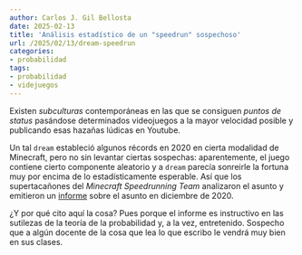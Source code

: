```yaml
---
author: Carlos J. Gil Bellosta
date: 2025-02-13
title: 'Análisis estadístico de un "speedrun" sospechoso'
url: /2025/02/13/dream-speedrun
categories:
- probabilidad
tags:
- probabilidad
- videjuegos
---
```


Existen _subculturas_ contemporáneas en las que se consiguen _puntos de status_ pasándose determinados videojuegos a la mayor velocidad posible  y publicando esas hazañas lúdicas en Youtube.

Un tal `dream` estableció algunos récords en 2020 en cierta modalidad de Minecraft, pero no sin levantar ciertas sospechas: aparentemente, el juego contiene cierto componente aleatorio y a `dream` parecía sonreirle la fortuna muy por encima de lo estadísticamente esperable. Así que los supertacañones del _Minecraft Speedrunning Team_ analizaron el asunto y emitieron un [informe](/uploads/dream.pdf) sobre el asunto en diciembre de 2020.

¿Y por qué cito aquí la cosa? Pues porque el informe es instructivo en las sutilezas de la teoría de la probabilidad y, a la vez, entretenido. Sospecho que a algún docente de la cosa que lea lo que escribo le vendrá muy bien en sus clases.

